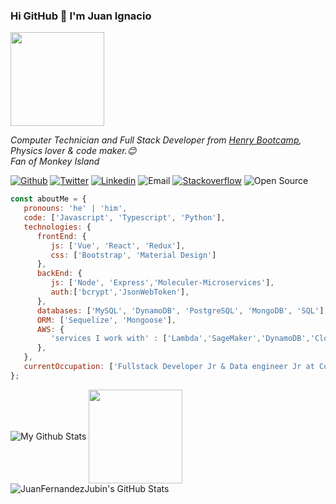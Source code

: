 
### Hi GitHub 👋 I'm Juan Ignacio 

<img height='150px' src="https://i.imgur.com/MGOhFZV.gif">


<p><em>Computer Technician and Full Stack Developer from <a href="https://www.soyhenry.com/">Henry Bootcamp</a>, Physics lover & code maker.😊</br>Fan of Monkey Island
</em></p>

[![Github](https://img.shields.io/badge/-Github-000?style=flat&logo=Github&logoColor=white)](https://github.com/JuanFernandezJubin)
[![Twitter](https://img.shields.io/badge/-Twitter-1ca0f1?style=flat&labelColor=1ca0f1&logo=twitter&logoColor=white&link=https://twitter.com/JFernandezJubin)](https://twitter.com/JFernandezJubin)
[![Linkedin](https://img.shields.io/badge/-LinkedIn-blue?style=flat&logo=Linkedin&logoColor=white&link=https://www.linkedin.com/in/juan-ignacio-fernandez-jubin-0a3931199/)](https://www.linkedin.com/in/juan-ignacio-fernandez-jubin-0a3931199/)
![Email](https://img.shields.io/badge/-Email-c14438?style=flat&logo=Gmail&logoColor=white "fernandezjubin.data@gmail.com")
[![Stackoverflow](https://github.com/Rishit-dagli/Rishit-dagli/blob/master/badges/stackoverflow.svg)](https://stackoverflow.com/users/12604702/juan-ignacio-fernandez?tab=profile)
![Open Source](http://img.shields.io/badge/-Open%20Source%20Fan-3DA639?style=flat&logo=open-source-initiative&logoColor=ffffff)


```javascript
const aboutMe = {
   pronouns: 'he' | 'him',
   code: ['Javascript', 'Typescript', 'Python'],
   technologies: {
      frontEnd: {
         js: ['Vue', 'React', 'Redux'],
         css: ['Bootstrap', 'Material Design']
      },
      backEnd: {
         js: ['Node', 'Express','Moleculer-Microservices'],
         auth:['bcrypt','JsonWebToken'],
      },
      databases: ['MySQL', 'DynamoDB', 'PostgreSQL', 'MongoDB', 'SQL'],
      ORM: ['Sequelize', 'Mongoose'],
      AWS: {
         'services I work with' : ['Lambda','SageMaker','DynamoDB','CloudWatch','CodeCommit','ECS','EC2','S3','Step Functions', 'Athena'],
      },
   },
   currentOccupation: ['Fullstack Developer Jr & Data engineer Jr at Colektia'],
};
```
<p align='start'>
<img align="center" src="https://github-readme-stats.vercel.app/api/top-langs/?username=JuanFernandezJubin&layout=compact&theme=radical" alt="My Github Stats">
<img align="center" height='150px' src="https://i.imgur.com/oXANqnj.gif">
<img align="center" src="https://github-readme-stats.vercel.app/api?username=JuanFernandezJubin&&show_icons=true&theme=radical&line_height=27&v=5" alt="JuanFernandezJubin's GitHub Stats" />
</p>



